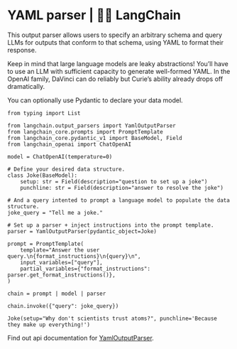 # YAML parser | 🦜️🔗 LangChain
This output parser allows users to specify an arbitrary schema and query LLMs for outputs that conform to that schema, using YAML to format their response.

Keep in mind that large language models are leaky abstractions! You’ll have to use an LLM with sufficient capacity to generate well-formed YAML. In the OpenAI family, DaVinci can do reliably but Curie’s ability already drops off dramatically.

You can optionally use Pydantic to declare your data model.

```
from typing import List

from langchain.output_parsers import YamlOutputParser
from langchain_core.prompts import PromptTemplate
from langchain_core.pydantic_v1 import BaseModel, Field
from langchain_openai import ChatOpenAI

```


```
model = ChatOpenAI(temperature=0)

```


```
# Define your desired data structure.
class Joke(BaseModel):
    setup: str = Field(description="question to set up a joke")
    punchline: str = Field(description="answer to resolve the joke")

```


```
# And a query intented to prompt a language model to populate the data structure.
joke_query = "Tell me a joke."

# Set up a parser + inject instructions into the prompt template.
parser = YamlOutputParser(pydantic_object=Joke)

prompt = PromptTemplate(
    template="Answer the user query.\n{format_instructions}\n{query}\n",
    input_variables=["query"],
    partial_variables={"format_instructions": parser.get_format_instructions()},
)

chain = prompt | model | parser

chain.invoke({"query": joke_query})

```


```
Joke(setup="Why don't scientists trust atoms?", punchline='Because they make up everything!')

```


Find out api documentation for [YamlOutputParser](https://api.python.langchain.com/en/latest/output_parsers/langchain.output_parsers.yaml.YamlOutputParser.html#langchain.output_parsers.yaml.YamlOutputParser).